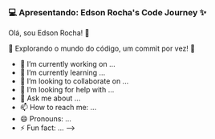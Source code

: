 ### 💻 Apresentando: Edson Rocha's Code Journey ✨

Olá, sou Edson Rocha! 👋

🌟 Explorando o mundo do código, um commit por vez! 🚀

- 🔭 I’m currently working on ...
- 🌱 I’m currently learning ...
- 👯 I’m looking to collaborate on ...
- 🤔 I’m looking for help with ...
- 💬 Ask me about ...
- 📫 How to reach me: ...
- 😄 Pronouns: ...
- ⚡ Fun fact: ...
-->
